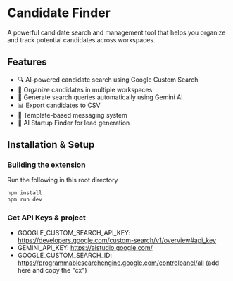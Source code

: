 # Candidate Finder

A powerful candidate search and management tool that helps you organize and track potential candidates across workspaces.

## Features
- 🔍 AI-powered candidate search using Google Custom Search
- 📁 Organize candidates in multiple workspaces
- 🤖 Generate search queries automatically using Gemini AI
- 📊 Export candidates to CSV
- 🎯 Template-based messaging system
- 🚀 AI Startup Finder for lead generation

## Installation & Setup

### Building the extension
Run the following in this root directory
```sh
npm install
npm run dev
```

### Get API Keys & project
- GOOGLE_CUSTOM_SEARCH_API_KEY: https://developers.google.com/custom-search/v1/overview#api_key
- GEMINI_API_KEY: https://aistudio.google.com/
- GOOGLE_CUSTOM_SEARCH_ID: https://programmablesearchengine.google.com/controlpanel/all (add here and copy the "cx")